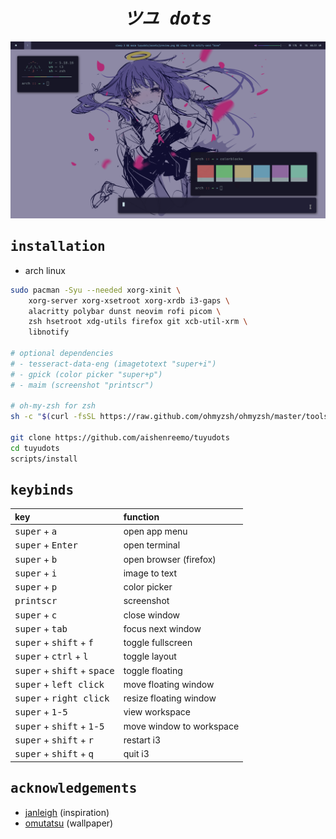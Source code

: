 <div align="center">
    <h1><i><samp>ツユ dots</samp></i></h1>
</div>

![](assets/preview.png)

## <samp>installation</samp>

- arch linux

```sh
sudo pacman -Syu --needed xorg-xinit \
    xorg-server xorg-xsetroot xorg-xrdb i3-gaps \
    alacritty polybar dunst neovim rofi picom \
    zsh hsetroot xdg-utils firefox git xcb-util-xrm \
    libnotify

# optional dependencies
# - tesseract-data-eng (imagetotext "super+i")
# - gpick (color picker "super+p")
# - maim (screenshot "printscr")

# oh-my-zsh for zsh
sh -c "$(curl -fsSL https://raw.github.com/ohmyzsh/ohmyzsh/master/tools/install.sh)"

git clone https://github.com/aishenreemo/tuyudots
cd tuyudots
scripts/install
```

## <samp>keybinds</samp>

| key | function |
| :--- | :-------- |
| <kbd>super</kbd> + <kbd>a</kbd> | open app menu |
| <kbd>super</kbd> + <kbd>Enter</kbd> | open terminal |
| <kbd>super</kbd> + <kbd>b</kbd> | open browser (firefox) |
| <kbd>super</kbd> + <kbd>i</kbd> | image to text |
| <kbd>super</kbd> + <kbd>p</kbd> | color picker |
| <kbd>printscr</kbd> | screenshot |
| <kbd>super</kbd> + <kbd>c</kbd> | close window |
| <kbd>super</kbd> + <kbd>tab</kbd> | focus next window |
| <kbd>super</kbd> + <kbd>shift</kbd> + <kbd>f</kbd> | toggle fullscreen |
| <kbd>super</kbd> + <kbd>ctrl</kbd> + <kbd>l</kbd> | toggle layout |
| <kbd>super</kbd> + <kbd>shift</kbd> + <kbd>space</kbd> | toggle floating |
| <kbd>super</kbd> + <kbd>left click</kbd> | move floating window |
| <kbd>super</kbd> + <kbd>right click</kbd> | resize floating window |
| <kbd>super</kbd> + <kbd>1</kbd>-<kbd>5</kbd> | view workspace | 
| <kbd>super</kbd> + <kbd>shift</kbd> + <kbd>1</kbd>-<kbd>5</kbd> | move window to workspace | 
| <kbd>super</kbd> + <kbd>shift</kbd> + <kbd>r</kbd> | restart i3 |
| <kbd>super</kbd> + <kbd>shift</kbd> + <kbd>q</kbd> | quit i3 |

## <samp>acknowledgements</samp>

- [janleigh](https://github.com/janleigh) (inspiration)
- [omutatsu](https://twitter.com/omrice4869) (wallpaper)
